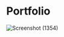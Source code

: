 # Portfolio
![Screenshot (1354)](https://user-images.githubusercontent.com/54750557/106351901-2b74e700-6305-11eb-8a15-8e0a7fa1dee7.png)
